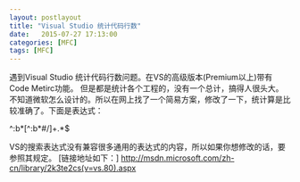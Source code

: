 ```yaml
---
layout: postlayout
title: "Visual Studio 统计代码行数"
date:   2015-07-27 17:13:00 
categories: [MFC]
tags: [MFC]
---
```

  遇到Visual Studio 统计代码行数问题。在VS的高级版本(Premium以上)带有Code Metirc功能。
  但是都是统计各个工程的，没有一个总计，搞得人很头大。不知道微软怎么设计的。所以在网上找了一个简易方案，修改了一下，统计算是比较准确了。下面是表达式：
  
  ^:b*[^:b\*#/]+.*$
  
  VS的搜索表达式没有兼容很多通用的表达式的内容，所以如果你想修改的话，要参照其规定。
  [链接地址如下：] http://msdn.microsoft.com/zh-cn/library/2k3te2cs(v=vs.80).aspx<br />
